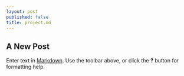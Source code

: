 ```yaml
---
layout: post
published: false
title: project.md
---
```

## A New Post

Enter text in [Markdown](http://daringfireball.net/projects/markdown/). Use the toolbar above, or click the **?** button for formatting help.
